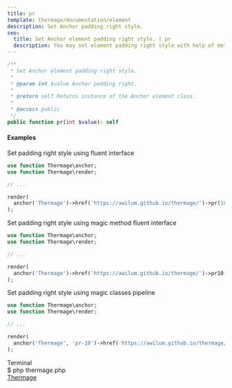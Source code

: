 ```yaml
---
title: pr
template: thermage/documentation/element
description: Set Anchor padding right style.
seo:
  title: Set Anchor element padding right style. | pr
  description: You may set element padding right style with help of method pr
---
```


```php
/**
 * Set Anchor element padding right style.
 *
 * @param int $value Anchor padding right.
 *
 * @return self Returns instance of the Anchor element class.
 *
 * @access public
 */
public function pr(int $value): self
```

#### Examples

Set padding right style using fluent interface
```php
use function Thermage\anchor;
use function Thermage\render;

// ...

render( 
  anchor('Thermage')->href('https://awilum.github.io/thermage/')->pr(10)
);
```

Set padding right style using magic method fluent interface
```php
use function Thermage\anchor;
use function Thermage\render;

// ...

render(
  anchor('Thermage')->href('https://awilum.github.io/thermage/')->pr10()
);
```

Set padding right style using magic classes pipeline
```php
use function Thermage\anchor;
use function Thermage\render;

// ...

render(
  anchor('Thermage', 'pr-10')->href('https://awilum.github.io/thermage/')
);
```

<div class="terminal">
  <div class="terminal-header">Terminal</div>
  <div class="terminal-body">
    <div class="terminal-command">$ php thermage.php</div>
    <div class="el-a"><a href="https://awilum.github.io/thermage/">Thermage</a></div>
  </div>
</div>